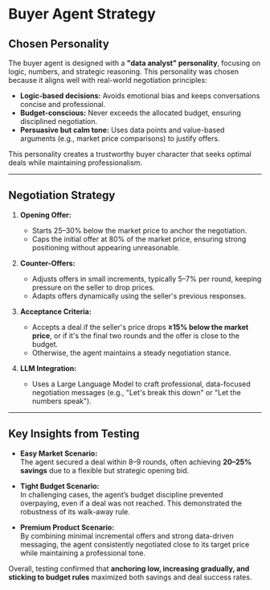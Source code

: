 # Buyer Agent Strategy

## Chosen Personality
The buyer agent is designed with a **"data analyst" personality**, focusing on logic, numbers, and strategic reasoning. This personality was chosen because it aligns well with real-world negotiation principles:
- **Logic-based decisions:** Avoids emotional bias and keeps conversations concise and professional.
- **Budget-conscious:** Never exceeds the allocated budget, ensuring disciplined negotiation.
- **Persuasive but calm tone:** Uses data points and value-based arguments (e.g., market price comparisons) to justify offers.

This personality creates a trustworthy buyer character that seeks optimal deals while maintaining professionalism.

---

## Negotiation Strategy
1. **Opening Offer:**
   - Starts 25–30% below the market price to anchor the negotiation.
   - Caps the initial offer at 80% of the market price, ensuring strong positioning without appearing unreasonable.

2. **Counter-Offers:**
   - Adjusts offers in small increments, typically 5–7% per round, keeping pressure on the seller to drop prices.
   - Adapts offers dynamically using the seller's previous responses.

3. **Acceptance Criteria:**
   - Accepts a deal if the seller's price drops **≥15% below the market price**, or if it's the final two rounds and the offer is close to the budget.
   - Otherwise, the agent maintains a steady negotiation stance.

4. **LLM Integration:**
   - Uses a Large Language Model to craft professional, data-focused negotiation messages (e.g., "Let's break this down" or "Let the numbers speak").

---

## Key Insights from Testing
- **Easy Market Scenario:**  
  The agent secured a deal within 8–9 rounds, often achieving **20–25% savings** due to a flexible but strategic opening bid.
  
- **Tight Budget Scenario:**  
  In challenging cases, the agent’s budget discipline prevented overpaying, even if a deal was not reached. This demonstrated the robustness of its walk-away rule.

- **Premium Product Scenario:**  
  By combining minimal incremental offers and strong data-driven messaging, the agent consistently negotiated close to its target price while maintaining a professional tone.

Overall, testing confirmed that **anchoring low, increasing gradually, and sticking to budget rules** maximized both savings and deal success rates.

